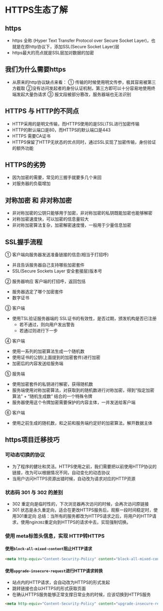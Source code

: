 # HTTPS生态了解
## https
* https 全称 (Hyper Text Transfer Protocol over Secure Socket Layer)，也就是在原http协议下，添加SSL(Secure Socket Layer)层
* https最大的亮点就是SSL层加对数据的加密

## 我们为什么需要https
* 从原来的http协议缺点来看：
    ① 传输的时候使用明文传参，极其容易被第三方截取
    ②没有访问发起者的身份认证机制，第三方即可以十分容易地使用终端发起大量伪请求
    ③ 报文段被部分篡改，服务器端也无法识别

## HTTPS 与 HTTP的不同点
* HTTP采用的是明文传输，而HTTPS使用的是SSL\TSL进行加密传输
* HTTP的默认端口是80，而HTTPS的默认端口是443
* HTTPS 需要CA证书
* HTTPS保留了HTTP无状态的优点同时，通过SSL实现了加密传输，身份验证的额外功能

## HTTPS的劣势
* 因为加密的需要，常见的三握手就要多几个来回
* 对服务器的负载增加

## 对称加密 和 非对称加密
* 非对称加密的公钥只能够用于加密，非对称加密的私钥既能加密也能够解密
* 对称加密速度快，可以加密的信息量较大
* 非对称加密算法复杂，加密解密速度慢，一般用于少量信息加密

## SSL握手流程
①  客户端向服务器发送准备链接的信息(相当于打招呼)
   * 并且告诉服务器自己支持哪些加密套件
   * SSL(Secure Sockets Layer 安全套接层)版本号
   
② 服务器响应 客户端的打招呼，返回包括
   * 服务器选定了哪个加密套件
   * 数字证书
   
③ 客户端
* 使用TSL验证服务器端的 SSL证书的有效性，是否过期，颁发机构是否已注册
   * 若不通过，则向用户发出警告
   * 若通过则进行下一步

④ 客户端
   * 使用一系列的加密算法生成一个随机数
   * 使用证书的公钥(上面提到的加密套件)进行加密
   * 加密后的内容发送给服务端

⑤ 服务端
   * 使用加密套件的私钥进行解密，获得随机数
   * 服务端使用对称加密算法，对获取到的随机数进行对称加密，得到“指定加密算法” + “随机生成数” 结合的一个特殊令牌
   * 服务器使用这个令牌加密需要保护的内容主体，一并发送给客户端

⑥ 客户端 
  * 使用之前生成的随机数，和之前和服务端约定好的加密算法，解开数据主体
## https项目迁移技巧

### 可动态切换的协议
* 为了程序的健壮和灵活。HTTPS使用之前，我们需要把以前使用HTTP协议的链接，改为可以根据情况不同，自动变化的动态协议
* 当用户访问HTTPS资源出错时候，自动改为请求对应的HTTP资源

### 状态码 301 与 302 的差别
* 302 重定向是临时性的，下次浏览器再次访问的时候，会再次访问原链接
* 301 状态是永久重定向，适合在更改HTTPS服务后，观察一段时间稳定时，使用301重定向
总结：当所有的服务都改为HTTPS请求之后，将用户的HTTP请求，使用ngin`302`重定向到HTTPS的请求中去，实现强制切换。

### 使用 meta标签头信息，实现 HTTP转HTTPS

#### 使用`block-all-mixed-content`阻止HTTP请求
```html
<meta http-equiv="Content-Security-Policy" content="block-all-mixed-content">
```
#### 使用`upgrade-insecure-request`进行HTTP请求转换
* 站点内的HTTP请求，会自动改为HTTPS的形式发起
* 跳转链接也会以HTTPS的形式获取页面
* 在确认HTTPS服务能够正常支撑日常业务的时候，应该切换到HTTPS服务
```html
<meta http-equiv="Content-Security-Policy" content="upgrade-insecure-requests">
```
